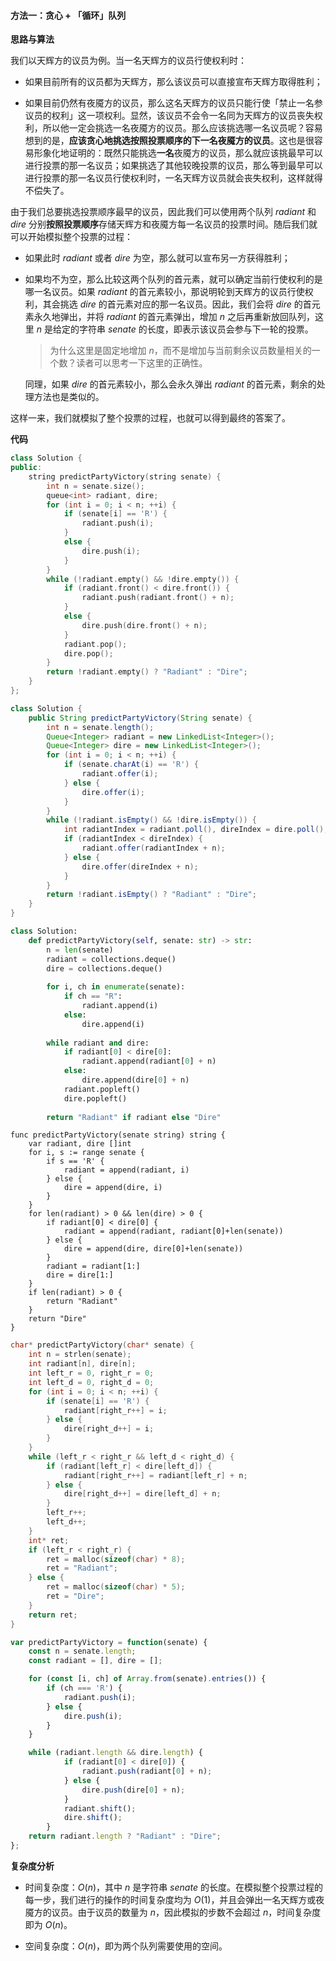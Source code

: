 #### 方法一：贪心 + 「循环」队列

**思路与算法**

我们以天辉方的议员为例。当一名天辉方的议员行使权利时：

- 如果目前所有的议员都为天辉方，那么该议员可以直接宣布天辉方取得胜利；

- 如果目前仍然有夜魇方的议员，那么这名天辉方的议员只能行使「禁止一名参议员的权利」这一项权利。显然，该议员不会令一名同为天辉方的议员丧失权利，所以他一定会挑选一名夜魇方的议员。那么应该挑选哪一名议员呢？容易想到的是，**应该贪心地挑选按照投票顺序的下一名夜魇方的议员**。这也是很容易形象化地证明的：既然只能挑选**一名**夜魇方的议员，那么就应该挑最早可以进行投票的那一名议员；如果挑选了其他较晚投票的议员，那么等到最早可以进行投票的那一名议员行使权利时，一名天辉方议员就会丧失权利，这样就得不偿失了。

由于我们总要挑选投票顺序最早的议员，因此我们可以使用两个队列 $\textit{radiant}$ 和 $\textit{dire}$ 分别**按照投票顺序**存储天辉方和夜魇方每一名议员的投票时间。随后我们就可以开始模拟整个投票的过程：

- 如果此时 $\textit{radiant}$ 或者 $\textit{dire}$ 为空，那么就可以宣布另一方获得胜利；

- 如果均不为空，那么比较这两个队列的首元素，就可以确定当前行使权利的是哪一名议员。如果 $\textit{radiant}$ 的首元素较小，那说明轮到天辉方的议员行使权利，其会挑选 $\textit{dire}$ 的首元素对应的那一名议员。因此，我们会将 $\textit{dire}$ 的首元素永久地弹出，并将 $\textit{radiant}$ 的首元素弹出，增加 $n$ 之后再重新放回队列，这里 $n$ 是给定的字符串 $\textit{senate}$ 的长度，即表示该议员会参与下一轮的投票。

    > 为什么这里是固定地增加 $n$，而不是增加与当前剩余议员数量相关的一个数？读者可以思考一下这里的正确性。

    同理，如果 $\textit{dire}$ 的首元素较小，那么会永久弹出 $\textit{radiant}$ 的首元素，剩余的处理方法也是类似的。

这样一来，我们就模拟了整个投票的过程，也就可以得到最终的答案了。

**代码**

```C++ [sol1-C++]
class Solution {
public:
    string predictPartyVictory(string senate) {
        int n = senate.size();
        queue<int> radiant, dire;
        for (int i = 0; i < n; ++i) {
            if (senate[i] == 'R') {
                radiant.push(i);
            }
            else {
                dire.push(i);
            }
        }
        while (!radiant.empty() && !dire.empty()) {
            if (radiant.front() < dire.front()) {
                radiant.push(radiant.front() + n);
            }
            else {
                dire.push(dire.front() + n);
            }
            radiant.pop();
            dire.pop();
        }
        return !radiant.empty() ? "Radiant" : "Dire";
    }
};
```

```Java [sol1-Java]
class Solution {
    public String predictPartyVictory(String senate) {
        int n = senate.length();
        Queue<Integer> radiant = new LinkedList<Integer>();
        Queue<Integer> dire = new LinkedList<Integer>();
        for (int i = 0; i < n; ++i) {
            if (senate.charAt(i) == 'R') {
                radiant.offer(i);
            } else {
                dire.offer(i);
            }
        }
        while (!radiant.isEmpty() && !dire.isEmpty()) {
            int radiantIndex = radiant.poll(), direIndex = dire.poll();
            if (radiantIndex < direIndex) {
                radiant.offer(radiantIndex + n);
            } else {
                dire.offer(direIndex + n);
            }
        }
        return !radiant.isEmpty() ? "Radiant" : "Dire";
    }
}
```

```Python [sol1-Python3]
class Solution:
    def predictPartyVictory(self, senate: str) -> str:
        n = len(senate)
        radiant = collections.deque()
        dire = collections.deque()
        
        for i, ch in enumerate(senate):
            if ch == "R":
                radiant.append(i)
            else:
                dire.append(i)
        
        while radiant and dire:
            if radiant[0] < dire[0]:
                radiant.append(radiant[0] + n)
            else:
                dire.append(dire[0] + n)
            radiant.popleft()
            dire.popleft()
        
        return "Radiant" if radiant else "Dire"
```

```Golang [sol1-Golang]
func predictPartyVictory(senate string) string {
    var radiant, dire []int
    for i, s := range senate {
        if s == 'R' {
            radiant = append(radiant, i)
        } else {
            dire = append(dire, i)
        }
    }
    for len(radiant) > 0 && len(dire) > 0 {
        if radiant[0] < dire[0] {
            radiant = append(radiant, radiant[0]+len(senate))
        } else {
            dire = append(dire, dire[0]+len(senate))
        }
        radiant = radiant[1:]
        dire = dire[1:]
    }
    if len(radiant) > 0 {
        return "Radiant"
    }
    return "Dire"
}
```

```C [sol1-C]
char* predictPartyVictory(char* senate) {
    int n = strlen(senate);
    int radiant[n], dire[n];
    int left_r = 0, right_r = 0;
    int left_d = 0, right_d = 0;
    for (int i = 0; i < n; ++i) {
        if (senate[i] == 'R') {
            radiant[right_r++] = i;
        } else {
            dire[right_d++] = i;
        }
    }
    while (left_r < right_r && left_d < right_d) {
        if (radiant[left_r] < dire[left_d]) {
            radiant[right_r++] = radiant[left_r] + n;
        } else {
            dire[right_d++] = dire[left_d] + n;
        }
        left_r++;
        left_d++;
    }
    int* ret;
    if (left_r < right_r) {
        ret = malloc(sizeof(char) * 8);
        ret = "Radiant";
    } else {
        ret = malloc(sizeof(char) * 5);
        ret = "Dire";
    }
    return ret;
}
```

```JavaScript [sol1-JavaScript]
var predictPartyVictory = function(senate) {
    const n = senate.length;
    const radiant = [], dire = [];

    for (const [i, ch] of Array.from(senate).entries()) {
        if (ch === 'R') {
            radiant.push(i);
        } else {
            dire.push(i);
        }
    }

    while (radiant.length && dire.length) {
            if (radiant[0] < dire[0]) {
                radiant.push(radiant[0] + n);
            } else {
                dire.push(dire[0] + n);
            }
            radiant.shift();
            dire.shift();
        }
    return radiant.length ? "Radiant" : "Dire";
};
```

**复杂度分析**

- 时间复杂度：$O(n)$，其中 $n$ 是字符串 $\textit{senate}$ 的长度。在模拟整个投票过程的每一步，我们进行的操作的时间复杂度均为 $O(1)$，并且会弹出一名天辉方或夜魇方的议员。由于议员的数量为 $n$，因此模拟的步数不会超过 $n$，时间复杂度即为 $O(n)$。

- 空间复杂度：$O(n)$，即为两个队列需要使用的空间。